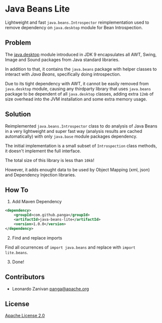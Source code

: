 # Java Beans Lite

Lightweight and fast `java.beans.Introspector` reimplementation used to remove dependency on `java.desktop` module for Bean Introspection.

## Problem

The [java.desktop](https://docs.oracle.com/javase/9/docs/api/java.desktop-summary.html) module introduced in JDK 9 encapsulates all AWT, Swing, Image and Sound packages from Java standard libraries.

In addition to that, it contains the `java.beans` package with helper classes to interact with *Java Beans*, specifically doing introspection.

Due to its tight dependency with AWT, it cannot be easily removed from `java.desktop` module, causing any thirdparty library that uses `java.beans` package to be dependent of all `java.desktop` classes, adding extra `12mb` of size overhead into the JVM installation and some extra memory usage.

## Solution

Reimplemented `java.beans.Introspector` class to do analysis of Java Beans in a very lightweight and super fast way (analysis results are cached automatically) with only `java.base` module packages dependency.

The initial implementation is a small subset of `Introspection` class methods, it doesn't implement the full interface.

The total size of this library is less than `10kb`!

However, it adds enought data to be used by Object Mapping (xml, json) and Dependency Injection libraries.

## How To

1. Add Maven Dependency

```xml
<dependency>
    <groupId>com.github.panga</groupId>
    <artifactId>java-beans-lite</artifactId>
    <version>1.0.0</version>
</dependency>
```

2. Find and replace imports

Find all ocurrences of `import java.beans` and replace with `import lite.beans`.

3. Done!

## Contributors

* Leonardo Zanivan <panga@apache.org>

## License

[Apache License 2.0](LICENSE)